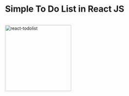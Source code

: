 <h1>Simple To Do List in React JS</h1>
<br>
<img width="217" alt="react-todolist" src="https://github.com/ryamada1015/React-todolist/assets/60910478/95a8a9b2-0282-4511-80a5-a5bea84489b8">
